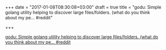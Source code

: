 +++
date = "2017-01-08T08:30:08+03:00"
draft = true
title = "godu: Simple golang utility helping to discover large files/folders. (what do you think about my pe…  #reddit"

+++

<p><a href="https://t.co/6a4W0vGBDv">godu: Simple golang utility helping to discover large files/folders. (what do you think about my pe…  #reddit</a></p>
